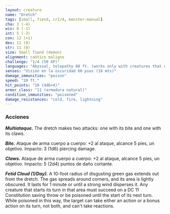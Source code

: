 ```yaml
---
layout: creature
name: "Dretch"
tags: [small, fiend, cr1/4, monster-manual]
cha: 3 (-4)
wis: 8 (-1)
int: 5 (-3)
con: 12 (+1)
dex: 11 (0)
str: 11 (0)
size: Small fiend (demon)
alignment: caótico maligno
challenge: "1/4 (50 XP)"
languages: "Abyssal, telepathy 60 ft. (works only with creatures that understand Abyssal)"
senses: "Visión en la oscuridad 60 pies (18 mts)"
damage_immunities: "poison"
speed: "20 ft."
hit_points: "18 (4d6+4)"
armor_class: "11 (armadura natural)"
condition_immunities: "poisoned"
damage_resistances: "cold, fire, lightning"
---
```


### Acciones

***Multiataque.*** The dretch makes two attacks: one with its bite and one with its claws.

***Bite.*** Ataque de arma cuerpo a cuerpo: +2 al ataque, alcance 5 pies, un objetivo. Impacto: 3 (1d6) piercing damage.

***Claws.*** Ataque de arma cuerpo a cuerpo: +2 al ataque, alcance 5 pies, un objetivo. Impacto: 5 (2d4) puntos de daño cortante.

***Fetid Cloud (1/Day).*** A 10-foot radius of disgusting green gas extends out from the dretch. The gas spreads around corners, and its area is lightly obscured. It lasts for 1 minute or until a strong wind disperses it. Any creature that starts its turn in that area must succeed on a DC 11 Constitution saving throw or be poisoned until the start of its next turn. While poisoned in this way, the target can take either an action or a bonus action on its turn, not both, and can't take reactions.